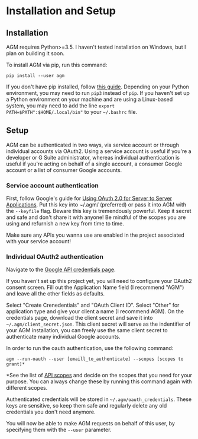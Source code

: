# Installation and Setup

## Installation

AGM requires Python>=3.5. I haven't tested installation on Windows, but I plan on building it soon.

To install AGM via pip, run this command:
```
pip install --user agm
```
If you don't have pip installed, follow [this guide](https://docs.python-guide.org/starting/installation/). Depending on your Python environment, you may need to run `pip3` instead of `pip`. If you haven't set up a Python environment on your machine and are using a Linux-based system, you may need to add the line `export PATH=$PATH":$HOME/.local/bin"` to your `~/.bashrc` file.

## Setup

AGM can be authenticated in two ways, via service account or through individual accounts via OAuth2. Using a service account is useful if you're a developer or G Suite administrator, whereas individual authentication is useful if you're acting on behalf of a single account, a consumer Google account or a list of consumer Google accounts.

### Service account authentication

First, follow Google's guide for [Using OAuth 2.0 for Server to Server Applications](https://developers.google.com/identity/protocols/OAuth2ServiceAccount#creatinganaccount). Put this key into ~/.agm/ (preferred) or pass it into AGM with the `--keyfile` flag. Beware this key is tremendously powerful. Keep it secret and safe and don't share it with anyone! Be mindful of the scopes you are using and refurnish a new key from time to time.

Make sure any APIs you wanna use are enabled in the project associated with your service account!


### Individual OAuth2 authentication

Navigate to the [Google API credentials page](https://console.developers.google.com/apis/credentials).

If you haven't set up this project yet, you will need to configure your OAuth2 consent screen. Fill out the Application Name field (I recommend "AGM") and leave all the other fields as defaults.

Select "Create Crenedentials" and "OAuth Client ID". Select "Other" for application type and give your client a name (I recommend AGM). On the credentials page, download the client secret and save it into `~/.agm/client_secret.json`. This client secret will serve as the indentifier of your AGM installation, you can freely use the same client secret to authenticate many individual Google accounts.

In order to run the oauth authentication, use the following command:
```
agm --run-oauth --user [emaill_to_authenticate] --scopes [scopes to grant]*
```

\*See the list of [API scopes](https://developers.google.com/identity/protocols/googlescopes) and decide on the scopes that you need for your purpose. You can always change these by running this command again with different scopes.

Authenticated credentials will be stored in `~/.agm/oauth_credentials`. These keys are sensitive, so keep them safe and regularly delete any old credentials you don't need anymore.

You will now be able to make AGM requests on behalf of this user, by specifying them with the `--user` parameter.

